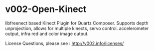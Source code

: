 v002-Open-Kinect
================

libfreenect based Kinect Plugin for Quartz Composer. Supports depth unprojection, allows for multiple kinects, servo control. accelerometer output, infra red and color image output.

License Questions, please see : http://v002.info/licenses/